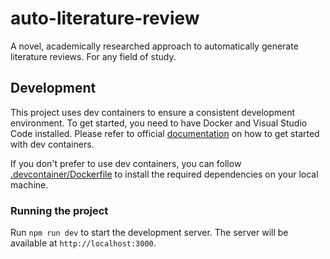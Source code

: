 # auto-literature-review

A novel, academically researched approach to automatically generate literature reviews. For any field of study.

## Development

This project uses dev containers to ensure a consistent development environment. To get started, you need to have Docker and Visual Studio Code installed. Please refer to official [documentation](https://code.visualstudio.com/docs/devcontainers/containers#_quick-start-open-a-git-repository-or-github-pr-in-an-isolated-container-volume) on how to get started with dev containers.

If you don't prefer to use dev containers, you can follow [.devcontainer/Dockerfile](.devcontainer/Dockerfile) to install the required dependencies on your local machine.

### Running the project

Run `npm run dev` to start the development server. The server will be available at `http://localhost:3000`.
